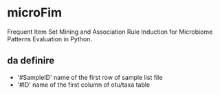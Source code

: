 # microFim
Frequent Item Set Mining and Association Rule Induction for Microbiome Patterns Evaluation in Python.


## da definire 
* '#SampleID' name of the first row of sample list file
* '#ID' name of the first column of otu/taxa table
